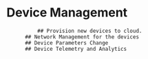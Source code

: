 # Device Management 
              ## Provision new devices to cloud.
          ## Network Management for the devices
          ## Device Parameters Change
          ## Device Telemetry and Analytics
